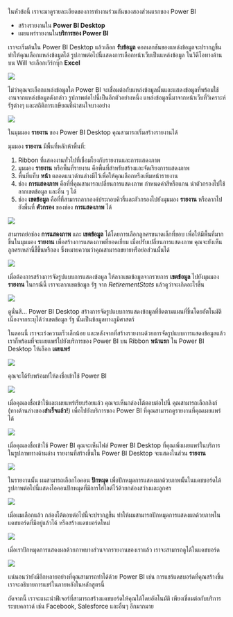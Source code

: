 ในหัวข้อนี้ เราจะมาดูรายละเอียดของการทำงานร่วมกันของสองส่วนแรกของ Power BI

* สร้างรายงานใน **Power BI Desktop**
* เผยแพร่รายงานใน**บริการของ Power BI**

เราจะเริ่มต้นใน Power BI Desktop แล้วเลือก **รับข้อมูล** คอลเลกชันของแหล่งข้อมูลจะปรากฏขึ้น ทำให้คุณเลือกแหล่งข้อมูลได้ รูปภาพต่อไปนี้แสดงการเลือกหน้าเว็บเป็นแหล่งข้อมูล ในวิดีโอทางด้านบน Will จะเลือกเวิร์กบุ๊ก **Excel**

![](media/0-2-get-started-power-bi-desktop/c0a2_1.png)

ไม่ว่าคุณจะเลือกแหล่งข้อมูลใด Power BI จะเชื่อมต่อกับแหล่งข้อมูลนั้นและแสดงข้อมูลที่พร้อมใช้งานจากแหล่งข้อมูลดังกล่าว รูปภาพต่อไปนี้เป็นอีกตัวอย่างหนึ่ง แหล่งข้อมูลนี้มาจากหน้าเว็บที่วิเคราะห์รัฐต่างๆ และสถิติการเกษียณที่น่าสนใจบางอย่าง

![](media/0-2-get-started-power-bi-desktop/c0a2_2.png)

ในมุมมอง **รายงาน** ของ Power BI Desktop คุณสามารถเริ่มสร้างรายงานได้

มุมมอง **รายงาน** มีพื้นที่หลักห้าพื้นที่:

1. Ribbon ที่แสดงงานทั่วไปที่เชื่อมโยงกับรายงานและการแสดงภาพ
2. มุมมอง **รายงาน** หรือพื้นที่รายงาน คือพื้นที่สำหรับสร้างและจัดเรียงการแสดงภาพ
3. พื้นที่แท็บ **หน้า** ตลอดแนวด้านล่างมีไว้เพื่อให้คุณเลือกหรือเพิ่มหน้ารายงาน
4. ช่อง **การแสดงภาพ** คือที่ที่คุณสามารถเปลี่ยนการแสดงภาพ กำหนดค่าสีหรือแกน นำตัวกรองไปใช้ ลากเขตข้อมูล และอื่น ๆ ได้
5. ช่อง **เขตข้อมูล** คือที่ที่สามารถลากองค์ประกอบคิวรี่และตัวกรองไปยังมุมมอง **รายงาน** หรือลากไปยังพื้นที่ **ตัวกรอง** ของช่อง **การแสดงภาพ** ได้

![](media/0-2-get-started-power-bi-desktop/c0a2_3.png)

สามารถย่อช่อง **การแสดงภาพ** และ **เขตข้อมูล** ได้โดยการเลือกลูกศรขนาดเล็กที่ขอบ เพื่อให้มีพื้นที่มากขึ้นในมุมมอง **รายงาน** เพื่อสร้างการแสดงภาพที่ยอดเยี่ยม เมื่อปรับเปลี่ยนการแสดงภาพ คุณจะยังเห็นลูกศรเหล่านี้ชี้ขึ้นหรือลง ซึ่งหมายความว่าคุณสามารถขยายหรือย่อส่วนนั้นได้

![](media/0-2-get-started-power-bi-desktop/c0a2_4.png)

เมื่อต้องการสร้างการจัดรูปแบบการแสดงข้อมูล ให้ลากเขตข้อมูลจากรายการ **เขตข้อมูล** ไปยังมุมมอง **รายงาน** ในกรณีนี้ เราจะลากเขตข้อมูล รัฐ จาก *RetirementStats* แล้วดูว่าจะเกิดอะไรขึ้น

![](media/0-2-get-started-power-bi-desktop/c0a2_5.png)

ดูนั่นสิ... Power BI Desktop สร้างการจัดรูปแบบการแสดงข้อมูลที่ยึดตามแผนที่ขึ้นโดยอัตโนมัติ เนื่องจากระบุได้ว่าเขตข้อมูล รัฐ นั้นเป็นข้อมูลทางภูมิศาสตร์

ในตอนนี้ เราจะเร่งความเร็วเล็กน้อย และหลังจากที่สร้างรายงานด้วยการจัดรูปแบบการแสดงข้อมูลแล้ว เราก็พร้อมที่จะเผยแพร่ไปยังบริการของ Power BI บน Ribbon **หน้าแรก** ใน Power BI Desktop ให้เลือก **เผยแพร่**

![](media/0-2-get-started-power-bi-desktop/c0a2_6.png)

คุณจะได้รับพร้อมท์ให้ลงชื่อเข้าใช้ Power BI

![](media/0-2-get-started-power-bi-desktop/c0a2_7.png)

เมื่อคุณลงชื่อเข้าใช้และเผยแพร่เรียบร้อยแล้ว คุณจะเห็นกล่องโต้ตอบต่อไปนี้ คุณสามารถเลือกลิงก์ (ทางด้านล่างของ**สำเร็จแล้ว!**) เพื่อไปยังบริการของ Power BI ที่คุณสามารถดูรายงานที่คุณเผยแพร่ได้

![](media/0-2-get-started-power-bi-desktop/c0a2_8.png)

เมื่อคุณลงชื่อเข้าใช้ Power BI คุณจะเห็นไฟล์ Power BI Desktop ที่คุณเพิ่งเผยแพร่ในบริการ ในรูปภาพทางด้านล่าง รายงานที่สร้างขึ้นใน Power BI Desktop จะแสดงในส่วน **รายงาน**

![](media/0-2-get-started-power-bi-desktop/c0a2_9.png)

ในรายงานนั้น ผมสามารถเลือกไอคอน **ปักหมุด** เพื่อปักหมุดการแสดงผลด้วยภาพนั้นในแดชบอร์ดได้ รูปภาพต่อไปนี้แสดงไอคอนปักหมุดที่มีการไฮไลต์ไว้ด้วยกล่องสว่างและลูกศร

![](media/0-2-get-started-power-bi-desktop/c0a2_10.png)

เมื่อผมเลือกแล้ว กล่องโต้ตอบต่อไปนี้จะปรากฏขึ้น ทำให้ผมสามารถปักหมุดการแสดงผลด้วยภาพในแดชบอร์ดที่มีอยู่แล้วได้ หรือสร้างแดชบอร์ดใหม่

![](media/0-2-get-started-power-bi-desktop/c0a2_11.png)

เมื่อเราปักหมุดการแสดงผลด้วยภาพบางส่วนจากรายงานของเราแล้ว เราจะสามารถดูได้ในแดชบอร์ด

![](media/0-2-get-started-power-bi-desktop/c0a2_12.png)

แน่นอนว่ายังมีอีกหลายอย่างที่คุณสามารถทำได้ด้วย Power BI เช่น การแชร์แดชบอร์ดที่คุณสร้างขึ้น เราจะอธิบายการแชร์ในภายหลังในหลักสูตรนี้

ถัดจากนี้ เราจะแนะนำฟีเจอร์ที่สามารถสร้างแดชบอร์ดให้คุณได้โดยอัตโนมัติ เพียงเชื่อมต่อกับบริการระบบคลาวด์ เช่น Facebook, Salesforce และอื่นๆ อีกมากมาย

